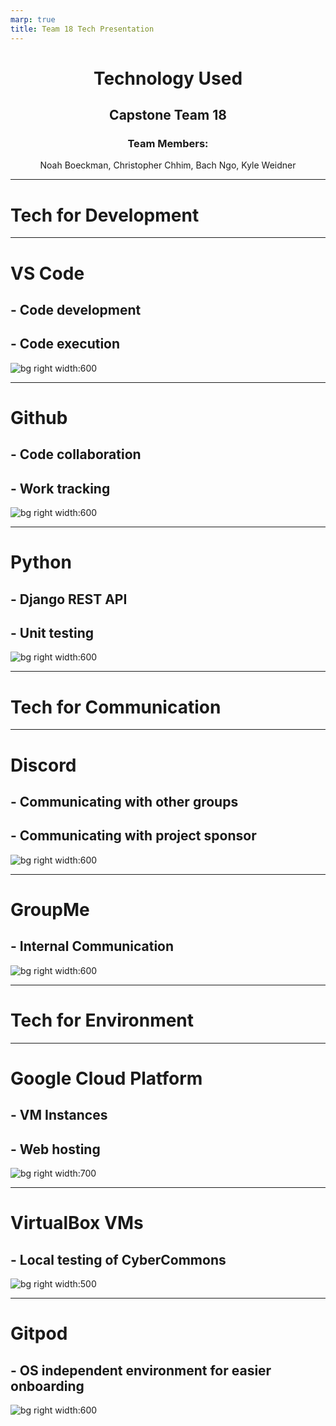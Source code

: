 ```yaml
---
marp: true
title: Team 18 Tech Presentation
---
```


<h1></h1>
<h1 align="center"> Technology Used </h1>
<h2 align="center"> Capstone Team 18 </h2>
<h3 align="center"> Team Members: </h3>
<p align="center"> Noah Boeckman, Christopher Chhim, Bach Ngo, Kyle Weidner </p>

---

# Tech for Development

---

# VS Code

## - Code development
## - Code execution

![bg right width:600](https://cdn.thenewstack.io/media/2021/10/4f0ac3e0-visual_studio_code.png)

---

# Github

## - Code collaboration
## - Work tracking

![bg right width:600](https://logos-world.net/wp-content/uploads/2020/11/GitHub-Logo.png)

---

# Python

## - Django REST API

## - Unit testing

![bg right width:600](https://download.logo.wine/logo/Python_(programming_language)/Python_(programming_language)-Logo.wine.png)

---

# Tech for Communication

---

# Discord

## - Communicating with other groups

## - Communicating with project sponsor

![bg right width:600](https://logos-world.net/wp-content/uploads/2020/12/Discord-Logo.png)

---

# GroupMe

## - Internal Communication

![bg right width:600](https://i1.wp.com/www.alphr.com/wp-content/uploads/2020/08/How-to-Tell-Who-Liked-Your-Message-on-GroupMe.jpg?fit=1200%2C666&ssl=1)

---

# Tech for Environment

---

# Google Cloud Platform

## - VM Instances

## - Web hosting

![bg right width:700](https://1000logos.net/wp-content/uploads/2020/05/Google-cloud-logo.jpg)

---

# VirtualBox VMs

## - Local testing of CyberCommons

![bg right width:500](https://upload.wikimedia.org/wikipedia/commons/d/d5/Virtualbox_logo.png?20150209215936)

---

# Gitpod

## - OS independent environment for easier onboarding

![bg right width:600](https://www.vectorlogo.zone/logos/gitpodio/gitpodio-ar21.png)